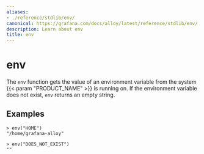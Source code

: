 ```yaml
---
aliases:
- ./reference/stdlib/env/
canonical: https://grafana.com/docs/alloy/latest/reference/stdlib/env/
description: Learn about env
title: env
---
```


# env

The `env` function gets the value of an environment variable from the system {{< param "PRODUCT_NAME" >}} is running on.
If the environment variable does not exist, `env` returns an empty string.

## Examples

```
> env("HOME")
"/home/grafana-alloy"

> env("DOES_NOT_EXIST")
""
```
